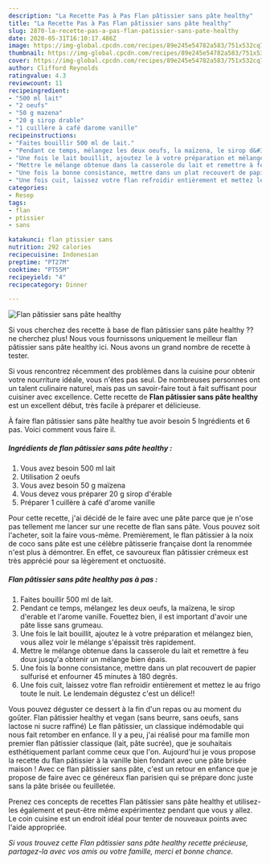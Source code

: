 ```yaml
---
description: "La Recette Pas à Pas Flan pâtissier sans pâte healthy"
title: "La Recette Pas à Pas Flan pâtissier sans pâte healthy"
slug: 2870-la-recette-pas-a-pas-flan-patissier-sans-pate-healthy
date: 2020-05-31T16:10:17.486Z
image: https://img-global.cpcdn.com/recipes/89e245e54782a583/751x532cq70/flan-patissier-sans-pate-healthy-photo-principale-de-la-recette.jpg
thumbnail: https://img-global.cpcdn.com/recipes/89e245e54782a583/751x532cq70/flan-patissier-sans-pate-healthy-photo-principale-de-la-recette.jpg
cover: https://img-global.cpcdn.com/recipes/89e245e54782a583/751x532cq70/flan-patissier-sans-pate-healthy-photo-principale-de-la-recette.jpg
author: Clifford Reynolds
ratingvalue: 4.3
reviewcount: 11
recipeingredient:
- "500 ml lait"
- "2 oeufs"
- "50 g mazena"
- "20 g sirop drable"
- "1 cuillère à café darome vanille"
recipeinstructions:
- "Faites bouillir 500 ml de lait."
- "Pendant ce temps, mélangez les deux oeufs, la maïzena, le sirop d&#39;erable et l&#39;arome vanille. Fouettez bien, il est important d&#39;avoir une pâte lisse sans grumeau."
- "Une fois le lait bouillit, ajoutez le à votre préparation et mélangez bien, vous allez voir le mélange s&#39;épaissit très rapidement."
- "Mettre le mélange obtenue dans la casserole du lait et remettre à feu doux jusqu&#39;a obtenir un mélange bien épais."
- "Une fois la bonne consistance, mettre dans un plat recouvert de papier sulfurisé et enfourner 45 minutes à 180 degrés."
- "Une fois cuit, laissez votre flan refroidir entièrement et mettez le au frigo toute le nuit. Le lendemain dégustez c&#39;est un délice!!"
categories:
- Resep
tags:
- flan
- ptissier
- sans

katakunci: flan ptissier sans 
nutrition: 292 calories
recipecuisine: Indonesian
preptime: "PT27M"
cooktime: "PT55M"
recipeyield: "4"
recipecategory: Dinner

---
```



![Flan pâtissier sans pâte healthy](https://img-global.cpcdn.com/recipes/89e245e54782a583/751x532cq70/flan-patissier-sans-pate-healthy-photo-principale-de-la-recette.jpg)

Si vous cherchez des recette à base de flan pâtissier sans pâte healthy ?? ne cherchez plus! Nous vous fournissons uniquement le meilleur flan pâtissier sans pâte healthy ici. Nous avons un grand nombre de recette à tester.

Si vous rencontrez récemment des problèmes dans la cuisine pour obtenir votre nourriture idéale, vous n'êtes pas seul. De nombreuses personnes ont un talent culinaire naturel, mais pas un savoir-faire tout à fait suffisant pour cuisiner avec excellence. Cette recette de <strong> Flan pâtissier sans pâte healthy </strong> est un excellent début, très facile à préparer et délicieuse.

<!--inarticleads1-->

À faire flan pâtissier sans pâte healthy tue avoir besoin 5 Ingrédients et 6 pas. Voici comment vous faire il.

##### Ingrédients de flan pâtissier sans pâte healthy :

1. Vous avez besoin 500 ml lait
1. Utilisation 2 oeufs
1. Vous avez besoin 50 g maïzena
1. Vous devez vous préparer 20 g sirop d&#39;érable
1. Préparer 1 cuillère à café d&#39;arome vanille


Pour cette recette, j&#39;ai décidé de le faire avec une pâte parce que je n&#39;ose pas tellement me lancer sur une recette de flan sans pâte. Vous pouvez soit l&#39;acheter, soit la faire vous-même. Premièrement, le flan pâtissier à la noix de coco sans pâte est une célèbre pâtisserie française dont la renommée n&#39;est plus à démontrer. En effet, ce savoureux flan pâtissier crémeux est très apprécié pour sa légèrement et onctuosité. 

<!--inarticleads2-->

##### Flan pâtissier sans pâte healthy pas à pas :

1. Faites bouillir 500 ml de lait.
1. Pendant ce temps, mélangez les deux oeufs, la maïzena, le sirop d&#39;erable et l&#39;arome vanille. Fouettez bien, il est important d&#39;avoir une pâte lisse sans grumeau.
1. Une fois le lait bouillit, ajoutez le à votre préparation et mélangez bien, vous allez voir le mélange s&#39;épaissit très rapidement.
1. Mettre le mélange obtenue dans la casserole du lait et remettre à feu doux jusqu&#39;a obtenir un mélange bien épais.
1. Une fois la bonne consistance, mettre dans un plat recouvert de papier sulfurisé et enfourner 45 minutes à 180 degrés.
1. Une fois cuit, laissez votre flan refroidir entièrement et mettez le au frigo toute le nuit. Le lendemain dégustez c&#39;est un délice!!


Vous pouvez déguster ce dessert à la fin d&#39;un repas ou au moment du goûter. Flan pâtissier healthy et vegan (sans beurre, sans oeufs, sans lactose ni sucre raffiné) Le flan pâtissier, un classique indémodable qui nous fait retomber en enfance. Il y a peu, j&#39;ai réalisé pour ma famille mon premier flan pâtissier classique (lait, pâte sucrée), que je souhaitais esthétiquement parlant comme ceux que l&#39;on. Aujourd&#39;hui je vous propose la recette du flan pâtissier à la vanille bien fondant avec une pâte brisée maison ! Avec ce flan pâtissier sans pâte, c&#39;est un retour en enfance que je propose de faire avec ce généreux flan parisien qui se prépare donc juste sans la pâte brisée ou feuilletée. 

<!--inarticleads1-->

<p>
Prenez ces concepts de recettes Flan pâtissier sans pâte healthy et utilisez-les également et peut-être même expérimentez pendant que vous y allez. Le coin cuisine est un endroit idéal pour tenter de nouveaux points avec l'aide appropriée.
</p>

<p>
<i>Si vous trouvez cette Flan pâtissier sans pâte healthy recette précieuse, partagez-la avec vos amis ou votre famille, merci et bonne chance.</i>
</p>
